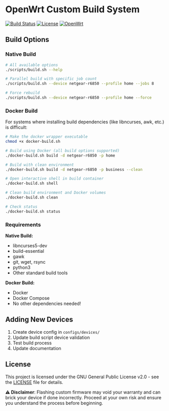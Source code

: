 # OpenWrt Custom Build System

[![Build Status](https://github.com/dbir0/opernwrt_builds/workflows/OpenWrt%20Build%20System/badge.svg)](https://github.com/dbir0/opernwrt_builds/actions)
[![License](https://img.shields.io/badge/License-GPL%20v2-blue.svg)](https://www.gnu.org/licenses/gpl-2.0)
[![OpenWrt](https://img.shields.io/badge/OpenWrt-24.10.3-orange.svg)](https://openwrt.org/)


## Build Options

### Native Build
```bash
# All available options
./scripts/build.sh --help

# Parallel build with specific job count
./scripts/build.sh --device netgear-r6850 --profile home --jobs 8

# Force rebuild
./scripts/build.sh --device netgear-r6850 --profile home --force
```

### Docker Build
For systems where installing build dependencies (like libncurses, awk, etc.) is difficult:

```bash
# Make the docker wrapper executable
chmod +x docker-build.sh

# Build using Docker (all build options supported)
./docker-build.sh build -d netgear-r6850 -p home

# Build with clean environment
./docker-build.sh build -d netgear-r6850 -p business --clean

# Open interactive shell in build container
./docker-build.sh shell

# Clean build environment and Docker volumes
./docker-build.sh clean

# Check status
./docker-build.sh status
```

### Requirements

**Native Build:**
- libncurses5-dev
- build-essential
- gawk
- git, wget, rsync
- python3
- Other standard build tools

**Docker Build:**
- Docker
- Docker Compose
- No other dependencies needed!


## Adding New Devices

1. Create device config in `configs/devices/`
2. Update build script device validation
3. Test build process
4. Update documentation


## License

This project is licensed under the GNU General Public License v2.0 - see the [LICENSE](LICENSE) file for details.

**⚠️ Disclaimer**: Flashing custom firmware may void your warranty and can brick your device if done incorrectly. Proceed at your own risk and ensure you understand the process before beginning.
